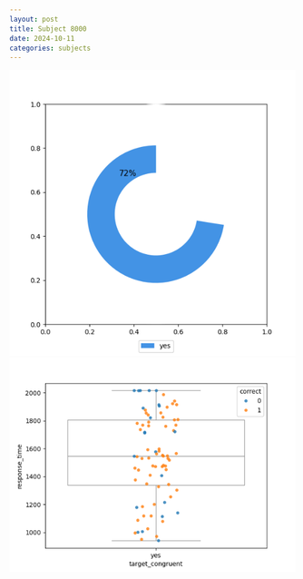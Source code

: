 ```yaml
---
layout: post
title: Subject 8000
date: 2024-10-11
categories: subjects
---
```


![](data/8000/run-10/8000_accuracy_target_congruence.png)
![](data/8000/run-10/8000_rt_congruence.png)
